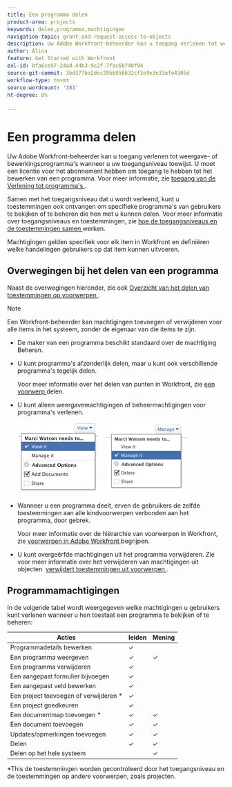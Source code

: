 ```yaml
---
title: Een programma delen
product-area: projects
keywords: delen,programma,machtigingen
navigation-topic: grant-and-request-access-to-objects
description: Uw Adobe Workfront-beheerder kan u toegang verlenen tot weergave- of bewerkingsprogramma's wanneer u uw toegangsniveau toewijst. U moet een licentie voor het abonnement hebben om toegang te hebben tot het bewerken van een programma.
author: Alina
feature: Get Started with Workfront
exl-id: bfa6ce97-24ad-44b3-9c2f-7fac6b748f94
source-git-commit: 3bd377ba2dec29bb956632cf3e9e3e33afe4305d
workflow-type: tm+mt
source-wordcount: '383'
ht-degree: 0%

---
```


# Een programma delen

Uw Adobe Workfront-beheerder kan u toegang verlenen tot weergave- of bewerkingsprogramma&#39;s wanneer u uw toegangsniveau toewijst. U moet een licentie voor het abonnement hebben om toegang te hebben tot het bewerken van een programma. Voor meer informatie, zie [ toegang van de Verlening tot programma&#39;s ](../../administration-and-setup/add-users/configure-and-grant-access/grant-access-programs.md).

Samen met het toegangsniveau dat u wordt verleend, kunt u toestemmingen ook ontvangen om specifieke programma&#39;s van gebruikers te bekijken of te beheren die hen met u kunnen delen. Voor meer informatie over toegangsniveaus en toestemmingen, zie [ hoe de toegangsniveaus en de toestemmingen samen ](../../administration-and-setup/add-users/access-levels-and-object-permissions/how-access-levels-permissions-work-together.md) werken.

Machtigingen gelden specifiek voor elk item in Workfront en definiëren welke handelingen gebruikers op dat item kunnen uitvoeren.

## Overwegingen bij het delen van een programma

Naast de overwegingen hieronder, zie ook [ Overzicht van het delen van toestemmingen op voorwerpen ](../../workfront-basics/grant-and-request-access-to-objects/sharing-permissions-on-objects-overview.md).

>[!NOTE]
>
>Een Workfront-beheerder kan machtigingen toevoegen of verwijderen voor alle items in het systeem, zonder de eigenaar van die items te zijn.

* De maker van een programma beschikt standaard over de machtiging Beheren.

* U kunt programma&#39;s afzonderlijk delen, maar u kunt ook verschillende programma&#39;s tegelijk delen.

  Voor meer informatie over het delen van punten in Workfront, zie [ een voorwerp ](../../workfront-basics/grant-and-request-access-to-objects/share-an-object.md) delen.

* U kunt alleen weergavemachtigingen of beheermachtigingen voor programma&#39;s verlenen.

  ![](assets/screen-shot-2014-01-23-at-12.45.15-pm.png)    ![](assets/screen-shot-2014-01-22-at-10.03.43-am-190x167.png)

* Wanneer u een programma deelt, erven de gebruikers de zelfde toestemmingen aan alle kindvoorwerpen verbonden aan het programma, door gebrek.

  Voor meer informatie over de hiërarchie van voorwerpen in Workfront, zie [ voorwerpen in Adobe Workfront ](../../workfront-basics/navigate-workfront/workfront-navigation/understand-objects.md) begrijpen.

* U kunt overgeërfde machtigingen uit het programma verwijderen. Zie voor meer informatie over het verwijderen van machtigingen uit objecten  [ verwijdert toestemmingen uit voorwerpen ](../../workfront-basics/grant-and-request-access-to-objects/remove-permissions-from-objects.md).

## Programmamachtigingen

In de volgende tabel wordt weergegeven welke machtigingen u gebruikers kunt verlenen wanneer u hen toestaat een programma te bekijken of te beheren:

| **Acties** | **leiden** | **Mening** |
|---|---|---|
| Programmadetails bewerken | ✓ |   |
| Een programma weergeven | ✓ | ✓ |
| Een programma verwijderen | ✓ |   |
| Een aangepast formulier bijvoegen | ✓ |   |
| Een aangepast veld bewerken | ✓ |   |
| Een project toevoegen of verwijderen &#42; | ✓ |   |
| Een project goedkeuren | ✓ |   |
| Een documentmap toevoegen &#42; | ✓ | ✓ |
| Een document toevoegen | ✓ | ✓ |
| Updates/opmerkingen toevoegen | ✓ | ✓ |
| Delen | ✓ | ✓ |
| Delen op het hele systeem |   | ✓ |

*This de toestemmingen worden gecontroleerd door het toegangsniveau en de toestemmingen op andere voorwerpen, zoals projecten. 
